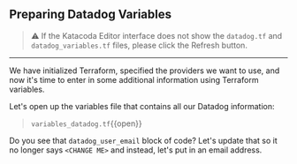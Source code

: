## Preparing Datadog Variables

> ⚠️ If the Katacoda Editor interface does not show the `datadog.tf` and `datadog_variables.tf` files, please click the <i class="fa fa-sync"></i> Refresh button.

---

We have initialized Terraform, specified the providers we want to use, and now it's time to enter in
some additional information using Terraform variables.

Let's open up the variables file that contains all our Datadog information:

> `variables_datadog.tf`{{open}}

Do you see that `datadog_user_email` block of code? Let's update that so it no longer says
`<CHANGE ME>` and instead, let's put in an email address.
